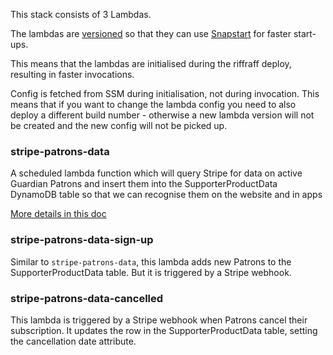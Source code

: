 This stack consists of 3 Lambdas.

The lambdas are [versioned](https://docs.aws.amazon.com/lambda/latest/dg/configuration-versions.html) so that they can use [Snapstart](https://aws.amazon.com/about-aws/whats-new/2022/11/aws-lambda-snapstart-java-functions/) for faster start-ups.

This means that the lambdas are initialised during the riffraff deploy, resulting in faster invocations.

Config is fetched from SSM during initialisation, not during invocation. This means that if you want to change the lambda config you need to also deploy a different build number - otherwise a new lambda version will not be created and the new config will not be picked up.

### stripe-patrons-data

A scheduled lambda function which will query Stripe for data on active Guardian Patrons and insert them into the SupporterProductData DynamoDB table
so that we can recognise them on the website and in apps

[More details in this doc](https://docs.google.com/document/d/1uOfEzWhuxi41AafGBMgpu1qyuaCuDGQgM4ME8RU-SuM/edit#heading=h.cgpgefrcf8au)

### stripe-patrons-data-sign-up

Similar to `stripe-patrons-data`, this lambda adds new Patrons to the SupporterProductData table. But it is triggered by a Stripe webhook.

### stripe-patrons-data-cancelled

This lambda is triggered by a Stripe webhook when Patrons cancel their subscription. It updates the row in the SupporterProductData table, setting the cancellation date attribute.
